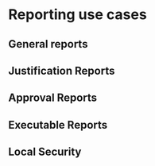 # Reporting use cases

## General reports

## Justification Reports

## Approval Reports

## Executable Reports

## Local Security